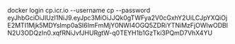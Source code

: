 docker login cp.icr.io --username cp --password eyJhbGciOiJIUzI1NiJ9.eyJpc3MiOiJJQk0gTWFya2V0cGxhY2UiLCJpYXQiOjE2MTI1Mjk5MDYsImp0aSI6ImFmMjY0NWI4OGQ5ZDRiYTNiMzFjOWIwODBlN2U3ODQzIn0.xqfRNiJvfJHURgtW-q0TEYH1b1GzTki3PQmD7VhX4YU

